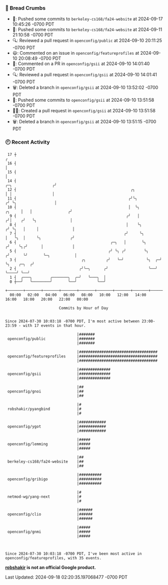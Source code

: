 ### 🍞 Bread Crumbs

 * 🚢: Pushed some commits to `berkeley-cs168/fa24-website` at 2024-09-17 10:45:26 -0700 PDT
 * 🚢: Pushed some commits to `berkeley-cs168/fa24-website` at 2024-09-11 21:10:58 -0700 PDT
 * 🔍: Reviewed a pull request in  `openconfig/public` at 2024-09-10 20:11:25 -0700 PDT
 * 😃: Commented on an issue in `openconfig/featureprofiles` at 2024-09-10 20:08:49 -0700 PDT
 * 💬: Commented on a PR in  `openconfig/gsii` at 2024-09-10 14:01:40 -0700 PDT
 * 🔍: Reviewed a pull request in  `openconfig/gsii` at 2024-09-10 14:01:41 -0700 PDT
 * 🗑: Deleted a branch in `openconfig/gsii` at 2024-09-10 13:52:02 -0700 PDT
 * 🚢: Pushed some commits to `openconfig/gsii` at 2024-09-10 13:51:58 -0700 PDT
 * ✍🏼: Created a pull request in `openconfig/gsii` at 2024-09-10 13:51:58 -0700 PDT
 * 🗑: Deleted a branch in `openconfig/gsii` at 2024-09-10 13:51:15 -0700 PDT

### 🕘 Recent Activity
```
 17 ┼                                                                                                  ╭
 16 ┤                                                                                                  │
 15 ┤                                                                                                  │
 14 ┤                                                                            ╭─╮                  ╭╯
 12 ┤                                                   ╭╮                       │ │                  │
 11 ┤                                                  ╭╯╰╮                     ╭╯ ╰╮                 │
 10 ┤                                                  │  ╰╮             ╭╮     │   │                ╭╯
  9 ┤                                                 ╭╯   │            ╭╯│    ╭╯   ╰╮               │
  8 ┤                                                 │    ╰╮          ╭╯ ╰╮   │     │               │
  7 ┤                                                ╭╯     ╰╮         │   ╰╮  │     ╰╮             ╭╯
  6 ┤                                          ╭─╮   │       ╰╮       ╭╯    ╰╮╭╯      │             │
  5 ┤                                         ╭╯ ╰╮ ╭╯        ╰╮     ╭╯      ╰╯       ╰─╮           │
  3 ┤                             ╭╮         ╭╯   ╰─╯          ╰╮  ╭─╯                  ╰╮    ╭─╮  ╭╯
  2 ┤                            ╭╯╰─╮      ╭╯                  ╰──╯                     ╰────╯ ╰──╯
  1 ┤  ╭───╮        ╭───────╮  ╭─╯   ╰───╮  │
  0 ┼──╯   ╰────────╯       ╰──╯         ╰──╯
    +───────+───────+───────+───────+───────+───────+───────+───────+───────+───────+───────+───────+────
  00:00   02:00   04:00   06:00   08:00   10:00   12:00   14:00   16:00   18:00   20:00   22:00   00:00   

						Commits by Hour of Day


Since 2024-07-30 10:03:18 -0700 PDT, I'm most active between 23:00-23:59 - with 17 events in that hour.

```



```
                                |#######
 openconfig/public              |#######
                                |#######

                                |###################################
 openconfig/featureprofiles     |###################################
                                |###################################

                                |##############
 openconfig/gsii                |##############
                                |##############

                                |##
 openconfig/gnoi                |##
                                |##

                                |#
 robshakir/pyangbind            |#
                                |#

                                |############
 openconfig/ygot                |############
                                |############

                                |#####
 openconfig/lemming             |#####
                                |#####

                                |##
 berkeley-cs168/fa24-website    |##
                                |##

                                |##########
 openconfig/gribigo             |##########
                                |##########

                                |#
 netmod-wg/yang-next            |#
                                |#

                                |######
 openconfig/clio                |######
                                |######

                                |#####
 openconfig/gnmi                |#####
                                |#####



Since 2024-07-30 10:03:18 -0700 PDT, I've been most active in openconfig/featureprofiles, with 35 events.

```
**[robshakir](mailto:robjs@google.com) is not an official Google product.**  


Last Updated: 2024-09-18 02:20:35.197068477 -0700 PDT
